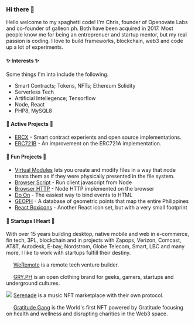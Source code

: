 ### Hi there 👋

Hello welcome to my spaghetti code! I'm Chris, founder of Openovate Labs and co-founder of galleon.ph. Both have been acquired in 2017. Most people know me for being an entreprenuer and startup mentor, but my real passion is coding. I love to build frameworks, blockchain, web3 and code up a lot of experiments. 

#### ✨ Interests ✨

Some things I'm into include the following.

 - Smart Contracts; Tokens, NFTs; Ethereum Solidity
 - Serverless Tech
 - Artificial Intellegence; Tensorflow
 - Node, React
 - PHP8, MySQL8

#### 🔭 Active Projects 🔭

- [ERCX](https://github.com/cblanquera/ercx) - Smart contract experients and open source implementations.
- [ERC721B](https://github.com/badbabybearbots/erc721b) - An improvement on the ERC721A implementation.

#### 🎉 Fun Projects 🎉

 - [Virtual Modules](https://github.com/cblanquera/virtual_modules) lets you create and modify files in a way that node treats them as if they were physically presented in the file system.
 - [Browser Script](https://github.com/cblanquera/browser-script) - Run client javascript from Node
 - [Browser HTTP](https://github.com/cblanquera/browser-http) - Node HTTP implemented on the browser
 - [Do On](https://github.com/cblanquera/doon) - The easiest way to bind events to HTML
 - [GEOPH](https://github.com/cblanquera/geoph) - A database of geometric points that map the entire Philippines
 - [React Boxicons](https://github.com/cblanquera/react-boxicons) - Another React icon set, but with a very small footprint

#### 💬 Startups I Heart 💬

With over 15 years building desktop, native mobile and web in e-commerce, fin tech, 3PL, blockchain and in projects with Zapops, Verizon, Comcast, AT&T, Autodesk, E-bay, Nordstrom, Globe Telecom, Smart, LBC and many more, I like to work with startups fulfill their destiny.

<img src="https://user-images.githubusercontent.com/120378/138542123-de82b109-c8cf-4a22-b6e8-ffcb3da9c468.png" width="16" /> [WeRemote](https://weremote.com/) is a remote tech venture builder.

<img src="https://user-images.githubusercontent.com/120378/138542110-2fb78f6e-a134-4224-addc-02898c0d1abc.png" width="16" /> [GRY.PH](https://gry.ph/) is an open clothing brand for geeks, gamers, startups and underground cultures.

<img src="https://avatars.githubusercontent.com/u/79889447?s=200&v=4" /> [Serenade](https://serenade.co/) is a music NFT marketplace with their own protocol.

<img src="https://avatars.githubusercontent.com/u/96587413?s=200&v=4" width="16" /> [Gratitude Gang](https://www.gratitudegang.io/) is the World's first NFT powered by Gratitude focusing on health and wellness and disrupting charities in the Web3 space.
